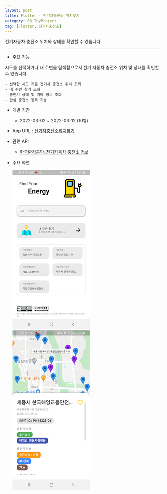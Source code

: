 ```yaml
---
layout: post
title: Flutter - 전기차충전소 위치찾기
category: 08_ToyProject
tag: [Flutter, 전기차충전소]
---
```



전기자동차 충전소 위치와 상태를 확인할 수 있습니다.

---

- 주요 기능

시도를 선택하거나 내 주변을 탐색함으로서 전기 자동차 충전소 위치 및 상태를 확인할 수 있습니다.

	- 선택한 시도 기준 전기차 충전소 위치 조회
	- 내 주변 찾기 조회
	- 충전기 상태 및 기타 정보 조회
	- 관심 충전소 등록 기능

- 개발 기간
	- 2022-03-02 ~ 2022-03-12 (10일)

- App URL : [전기차충전소위치찾기](https://play.google.com/store/apps/details?id=com.dmjgr5.eleccharger)


- 관련 API
	- [한국환경공단_전기자동차 충전소 정보](https://www.data.go.kr/data/15076352/openapi.do)
	

- 주요 화면


	![panabara](/assets/images/flutter_eleccharger/1.jpg)
	![panabara](/assets/images/flutter_eleccharger/2.jpg)

